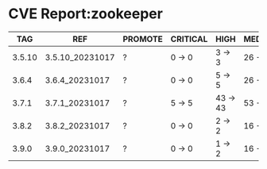# CVE Report:zookeeper
|  TAG   |       REF       | PROMOTE | CRITICAL |   HIGH   |  MEDIUM  |   LOW    | UNKNOWN |
|--------|-----------------|---------|----------|----------|----------|----------|---------|
| 3.5.10 | 3.5.10_20231017 | ?       | 0 -> 0   | 3 -> 3   | 26 -> 26 | 34 -> 34 | 0 -> 0  |
| 3.6.4  | 3.6.4_20231017  | ?       | 0 -> 0   | 5 -> 5   | 26 -> 26 | 34 -> 34 | 0 -> 0  |
| 3.7.1  | 3.7.1_20231017  | ?       | 5 -> 5   | 43 -> 43 | 53 -> 53 | 86 -> 86 | 0 -> 0  |
| 3.8.2  | 3.8.2_20231017  | ?       | 0 -> 0   | 2 -> 2   | 16 -> 16 | 34 -> 34 | 0 -> 0  |
| 3.9.0  | 3.9.0_20231017  | ?       | 0 -> 0   | 1 -> 2   | 16 -> 16 | 34 -> 34 | 0 -> 0  |
